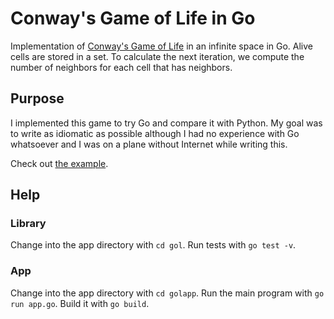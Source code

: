 # Conway's Game of Life in Go

Implementation of [Conway's Game of Life](https://en.wikipedia.org/wiki/Conway's_Game_of_Life) in an infinite space in Go. Alive cells are stored in a set. To calculate the next iteration, we compute the number of neighbors for each cell that has neighbors.


## Purpose

I implemented this game to try Go and compare it with Python. My goal was to write as idiomatic as possible although I had no experience with Go whatsoever and I was on a plane without Internet while writing this.

Check out [the example](https://github.com/domoritz/gameoflife-go/blob/master/golapp/app.go).

## Help

### Library

Change into the app directory with `cd gol`. Run tests with `go test -v`.

### App

Change into the app directory with `cd golapp`. Run the main program with `go run app.go`. Build it with `go build`.
